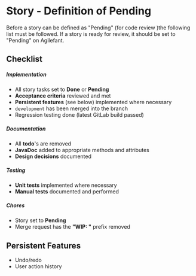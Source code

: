 # Story - Definition of Pending
Before a story can be defined as "Pending" (for code review )the following list must be followed. 
If a story is ready for review, it should be set to "Pending" on Agilefant.
  
## Checklist

##### Implementation
- All story tasks set to **Done** or **Pending**
- **Acceptance criteria** reviewed and met
- **Persistent features** (see below) implemented where necessary
- `development` has been merged into the branch
- Regression testing done (latest GitLab build passed)

##### Documentation
- All **todo**'s are removed
- **JavaDoc** added to appropriate methods and attributes
- **Design decisions** documented

##### Testing
- **Unit tests** implemented where necessary
- **Manual tests** documented and performed

##### Chores
- Story set to **Pending**
- Merge request has the **"WIP: "** prefix removed


## Persistent Features

* Undo/redo
* User action history
